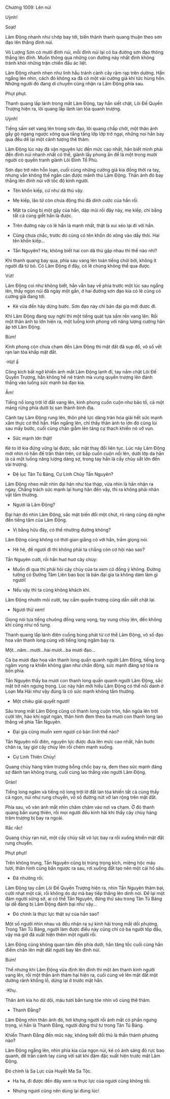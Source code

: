 




Chương 1009: Lên núi


Uỳnh!

Soạt!

Lâm Động nhanh như chớp bay tới, biến thành thanh quang thuận theo sơn đạo lên thẳng đỉnh núi.

Vô Lượng Sơn có mười đỉnh núi, mỗi đỉnh núi lại có ba đường sơn đạo thông thẳng lên đỉnh. Muốn thông qua những con đường này nhất định không tránh khỏi những trận chiến đấu ác liệt.

Lâm Động nhanh nhẹn như linh hầu tránh cành cây rậm rạp trên dường. Hắn ngẩng lên nhìn, cách đó không xa đã có một vài cường giả khí tức hùng hồn. Những người đó đang di chuyển cũng nhận ra Lâm Động phía sau.

Phụt phụt.

Thanh quang lấp lánh trong mắt Lâm Động, tay hắn siết chặt, Lôi Đế Quyền Trượng hiện ra, lôi quang lấp lánh lan tỏa quanh trượng.

Uỳnh!

Tiếng sấm sét vang lên trong sơn đạo, lôi quang chấp chới, một thân ảnh gầy gò ngang ngược xông qua tầng tầng lớp lớp trở ngại, những noi hắn bay qua đều dể lại một cảnh tượng thê thảm.

Lâm Động lúc này đã vận nguyên lực đến mức cao nhất, hắn biết mình phải đến đỉnh núi nhanh nhất có thể, giành lấy phong ấn để là một trong mười người có quyền tranh giành Lôi Đình Tổ Phù.

Sơn dạo trở nên hỗn loạn, cuối cùng những cường giả kia đồng thời ra tay, nhưng vẫn không thể ngăn cản được mãnh thú Lâm Động. Thân ảnh đó bay thẳng lên đỉnh núi với tốc độ kinh người.

- Tên khốn kiếp, cứ như dã thú vậy.

- Mẹ kiếp, lão tử còn chưa động thủ đã dính cước của hắn rồi.

- Mặt ta cũng bị một gậy của hắn, dập mũi rối đây này, mẹ kiếp, chỉ bằng tất cả cùng giết hắn là được.

- Trên đường này có lẽ hắn là mạnh nhất, thật là xui xẻo lại đi với hắn.

- Cũng chưa chắc, trước đó cũng có tên khốn đó xông vào dấy thôi. Hai tên khốn kiếp...

- Tần Nguyên? Ha, không biết hai con dã thú gặp nhau thì thế nào nhỉ?

Khi thanh quang bay qua, phía sau vang lên toàn tiếng chửi bới, không ít người đã từ bỏ. Có Lâm Động ở đây, có lẽ chúng không thể qua được.

Vút!

Lâm Động coi như không biết, hắn vẫn bay về phía trước một lúc sau ngẩng lên, thấy ngọn núi đã ngày một gần, ở hai đường sơn đạo kia có lẽ cũng có cường giả đang tới.

- Kẻ vừa đến hãy dừng bước. Sơn đạo này chỉ bản đại gia mới được đi.

Khi Lâm Động đang suy nghĩ thì một tiếng quát tựa sấm rền vang lên. Rồi một thân ảnh to lớn hiện ra, một luồng kình phong với năng lượng cường hãn ập tới Lâm Động.

Bùm!

Kỉnh phong còn chưa chạm đến Lâm Động thì mặt đất đã sụp đổ, vô số vết rạn lan tỏa khắp mặt đất.

-Hừ! ẩ

Công kích bất ngờ khiến ánh mắt Lâm Động lạnh đi, tay nắm chặt Lôi Đế Quyền Trượng, hắn không hề né tránh mà vung quyền trượng lên đánh thẳng vào luồng sức mạnh bá đạo kia.

Ầm!

Tiếng nổ long trời lở đất vang lên, kình phong cuồn cuộn như bão tố, cả một mảng rừng phía dưới bị san thành bình địa.

Cánh tay Lâm Động rung lên, thôn phệ lực dâng tràn hóa giải hết sức mạnh xầm thực cơ thổ hắn. Hắn ngẩng lên, chỉ thấy thân ảnh to lớn đó cũng lùi sau mấy bước, cuối cùng chân giẫm lên tảng cự thạch khiến nó vỡ vụn.

- Sức mạnh lớn thật!

Kẻ to lớ kia đứng vững lại được, sắc mặt thay đổi liên tục. Lúc này Lâm Động mới nhìn rõ hắn để trần thân trên, cơ bắp cuồn cuộn nổi lên, dưới lớp da hắn là cả một luồng năng lượng dáng sợ, trong tay hắn là cầy chùy sắt lớn đến vài trượng.

- Đệ lục Tân Tú Bảng, Cự Linh Chùy Tần Nguyên?

Lâm Động nheo mắt nhìn đại hãn như tòa tháp, vừa nhìn là hắn nhận ra ngay. Chẳng trách sức mạnh lại hung hãn đến vậy, thì ra không phải nhân vật tầm thường.

- Ngươi là Lâm Động?

Đại hán đó nhìn Lâm Động, sắc mặt biến đổi một chút, rõ ràng cũng dã nghe đến tiếng tăm của Lâm Động.

- Vị bằng hữu đây, có thể nhường đường không?

Lâm Động cũng không có thời gian giằng có với hắn, trầm giọng nói.

- Hê hê, để ngươi đi thì không phải ta chẳng còn cơ hội nào sao?

Tần Nguyên cười, rồi hắn huơ huơ cây chùy:

- Muốn đi qua thì phải hỏi cây chùy của ta xem có đồng ý không. Đường tường có Đường Tâm Liên bao bọc là bản đại gia ta không dám làm gì ngươi!

- Nếu vậy thì ta cũng không khách khí.

Lâm Động nhướn môi cười, tay cầm quyền trượng cũng dần siết chặt lại.

- Ngươi thử xem!

Giọng nói tựa tiếng chuông đồng vang vọng, tay vung chùy lên, đến không khí cũng như nổ tung.

Thanh quang lấp lánh điên cuồng bùng phát từ cơ thể Lâm Động, vô số đạo hoa văn thanh long cùng với tiếng long ngâm bay ra.

Một...năm...mười...hai mươi...ba mươi đạo...

Cả ba mươi đạo hoa văn thanh long quấn quanh người Lâm Động, tiếng long ngâm vọng ra khiến không gian như chấn động, sức mạnh đáng sợ tỏa ra bốn phía.

Tần Nguyên thấy ba mươi con thanh long quấn quanh người Lâm Động, sắc mặt trở nên ngưng trọng. Lúc này hắn mới hiểu Lâm Động có thể nổi danh ở Loạn Ma Hải như vậy đúng là có sức mạnh không tầm thường.

- Một chiêu giải quyết ngươi!

Sâu trong mắt Lâm Động cũng có thanh long cuộn tròn, hắn ngửa lên trời cười lớn, hào khí ngút ngàn, thân hình đem theo ba mươi con thanh long lao thẳng về phía Tần Nguyên.

- Đại gia cũng muốn xem ngươi có bản lĩnh thế nào?

Tần Nguyên nổi điên, nguyên lực được đưa lên mức cao nhất, hắn bước chân ra, tay giơ cây chùy lên rồi chém mạnh xuống.

- Cự Linh Thiên Chùy!

Quang chùy hàng trăm trượng bỗng chốc bay ra, đem theo sức mạnh đáng sợ đánh tan không trung, cuối cùng lao thẳng vào người Lâm Động.

Grào!

Tiếng long ngâm và tiếng nô long trời lở đất lan tỏa khiến tất cả cùng thấy cả ngọn, núi như rung chuyển, vố số đường nứt vỡ lan rộng trên mặt đất.

Phía sau, vô vàn ánh mắt nhìn chăm chăm vào nơi va chạm. Ở đó thanh quang bắn xung thiên, rồi mọi người đều kinh hãi khi thấy cây chùy hàng trăm trượng bị bay ra ngoài.

Rắc rắc!

Quang chùy rạn nút, một cầy chùy sắt vô lực bay ra rồi xuống khiến mặt đất rung chuyển.

Phụt phụt!

Trên không trung, Tần Nguyên cũng bị trúng trọng kích, miệng hộc máu tươi, thân hình cũng bắn ngược ra sau, rơi xuống đất tạo nên một cái hố sâu.

- Đã nhường rồi.

Lâm Động tay cầm Lôi Đế Quyền Trượng hiện ra, nhìn Tần Nguyên thảm bại, cười nhạt một cái, rồi không do dự mà bay tiếp thẳng lên dinh nói. Để lại một đám người sững sờ, ai có thể Tần Nguyên, đứng thứ sáu trong Tân Tú Bảng lại dễ đàng bị Lâm Động đánh bại như vậy...

- Đó chính là thực lực thật sự của hắn sao?

Một số người nhìn nhau và đều nhận ra sự kinh hãi trong mắt dối phương. Trong Tân Tú Bảng, người làm được điều này cũng chỉ có ba người tốp đầu, vậy mà giờ đã xuất hiện thêm một người rồi.

Lâm Động cũng không quan tám đến phía dưới, hẳn tăng tốc cuối cùng hắn điểm chân lên mặt đất người bay lên đỉnh núi.

Bùm!

Thế nhưng khi Lâm Động vừa định lên đỉnh thì một âm thanh kinh người vang lên, rồi một thần ảnh thảm hại hiện ra, cuối cùng vẽ lên mặt đất một dường rãnh khổng lồ, dừng lại ở trước mặt hắn.

-Khụ.

Thân ảnh kia ho dữ dội, máu tươi bắn tung tóe nhìn vô cùng thê thảm.

- Thanh Đằng?

Lâm Động nhìn thân ảnh đó, hơi khựng người rồi ánh mắt có phần ngưng trọng, vì hắn là Thanh Đằng, người đứng thứ tư trong Tân Tú Bảng.

Khiến Thanh Đằng đến mức này, không biết đối thủ là thần thánh phương nào?

Lâm Động ngẩng lên, nhìn phía kia của ngọn núi, kẻ có ánh sáng đỏ rực bao quanh, để trần cánh tay cùng với sát khí đậm đặc xuất hiện trước mặt Lâm Động.

Đó chính là Sa Lực của Huyết Ma Sa Tộc.

- Ha ha, đi được đến đây xem ra thực lực của ngươi cũng không tồi.

- Nhưng ngươi cũng nên dùng lại đúng lúc!




